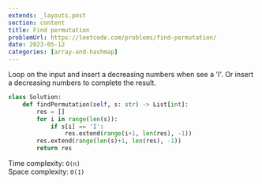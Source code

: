 ```yaml
---
extends: _layouts.post
section: content
title: Find permutation
problemUrl: https://leetcode.com/problems/find-permutation/
date: 2023-05-12
categories: [array-and-hashmap]
---
```


Loop on the input and insert a decreasing numbers when see a 'I'. Or insert a decreasing numbers to complete the result.

```python
class Solution:
    def findPermutation(self, s: str) -> List[int]:
        res = []
        for i in range(len(s)):
            if s[i] == 'I':
                res.extend(range(i+1, len(res), -1))
        res.extend(range(len(s)+1, len(res), -1))
        return res
```

Time complexity: `O(n)` <br/>
Space complexity: `O(1)`